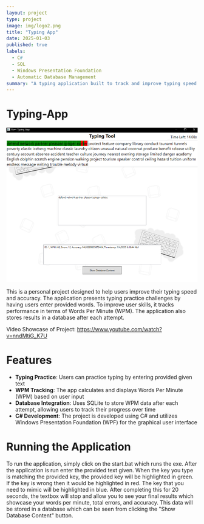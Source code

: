 ```yaml
---
layout: project
type: project
image: img/logo2.png
title: "Typing App"
date: 2025-01-03
published: true
labels:
  - C#
  - SQL
  - Windows Presentation Foundation
  - Automatic Database Management
summary: "A typing application built to track and improve typing speed."
---
```



# Typing-App

<img width="600px" class="w3-round" src="../img/typing-app-showcase.png">


This is a personal project designed to help users improve their typing speed and accuracy. The application presents typing practice challenges by having users enter provided words. To improve user skills, it tracks performance in terms of Words Per Minute (WPM). The application also stores results in a database after each attempt.

Video Showcase of Project: https://www.youtube.com/watch?v=nndMtiG_K7U
# Features

- **Typing Practice**: Users can practice typing by entering provided given text
- **WPM Tracking**: The app calculates and displays Words Per Minute (WPM) based on user input
- **Database Integration**: Uses SQLite to store WPM data after each attempt, allowing users to track their progress over time
- **C# Development**: The project is developed using C# and utilizes Windows Presentation Foundation (WPF) for the graphical user interface


# Running the Application

To run the application, simply click on the start.bat which runs the exe. After the application is run enter the provided text given. When the key you type is matching the provided key, the provided key will be highlighted in green. If the key is wrong then it would be highlighted in red. The key that you need to mimic will be highlighted in blue. After completing this for 20 seconds, the textbox will stop and allow you to see your final results which showcase your words per minute, total errors, and accuracy. This data will be stored in a database which can be seen from clicking the "Show Database Content" button.


